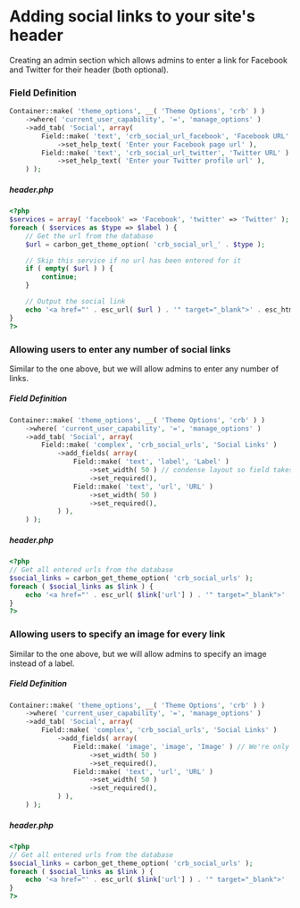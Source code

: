 # Adding social links to your site's header

Creating an admin section which allows admins to enter a link for Facebook and Twitter for their header (both optional).

### Field Definition

```php
Container::make( 'theme_options', __( 'Theme Options', 'crb' ) )
	->where( 'current_user_capability', '=', 'manage_options' )
	->add_tab( 'Social', array(
		Field::make( 'text', 'crb_social_url_facebook', 'Facebook URL' )
			->set_help_text( 'Enter your Facebook page url' ),
		Field::make( 'text', 'crb_social_url_twitter', 'Twitter URL' )
			->set_help_text( 'Enter your Twitter profile url' ),
	) );
```

##### header.php
	
```php
<?php
$services = array( 'facebook' => 'Facebook', 'twitter' => 'Twitter' );
foreach ( $services as $type => $label ) {
	// Get the url from the database
	$url = carbon_get_theme_option( 'crb_social_url_' . $type );

	// Skip this service if no url has been entered for it
	if ( empty( $url ) ) {
		continue;
	}

	// Output the social link
	echo '<a href="' . esc_url( $url ) . '" target="_blank">' . esc_html( $label ) . '</a>';
}
?>
```

### Allowing users to enter any number of social links

Similar to the one above, but we will allow admins to enter any number of links.

##### Field Definition

```php
Container::make( 'theme_options', __( 'Theme Options', 'crb' ) )
	->where( 'current_user_capability', '=', 'manage_options' )
	->add_tab( 'Social', array(
		Field::make( 'complex', 'crb_social_urls', 'Social Links' )
			->add_fields( array(
				Field::make( 'text', 'label', 'Label' )
					->set_width( 50 ) // condense layout so field takes only 50% of the available width
					->set_required(),
				Field::make( 'text', 'url', 'URL' )
					->set_width( 50 )
					->set_required(),
			) ),
	) );
```

##### header.php
	
```php
<?php
// Get all entered urls from the database
$social_links = carbon_get_theme_option( 'crb_social_urls' );
foreach ( $social_links as $link ) {
	echo '<a href="' . esc_url( $link['url'] ) . '" target="_blank">' . esc_html( $link['label'] ) . '</a>';
}
?>
```

### Allowing users to specify an image for every link

Similar to the one above, but we will allow admins to specify an image instead of a label.

##### Field Definition

```php
Container::make( 'theme_options', __( 'Theme Options', 'crb' ) )
	->where( 'current_user_capability', '=', 'manage_options' )
	->add_tab( 'Social', array(
		Field::make( 'complex', 'crb_social_urls', 'Social Links' )
			->add_fields( array(
				Field::make( 'image', 'image', 'Image' ) // We're only changing the label field to an image one
					->set_width( 50 )
					->set_required(),
				Field::make( 'text', 'url', 'URL' )
					->set_width( 50 )
					->set_required(),
			) ),
	) );
```

##### header.php
	
```php
<?php
// Get all entered urls from the database
$social_links = carbon_get_theme_option( 'crb_social_urls' );
foreach ( $social_links as $link ) {
	echo '<a href="' . esc_url( $link['url'] ) . '" target="_blank">' . wp_get_attachment_image( $link['image'] ) . '</a>';
}
?>
```